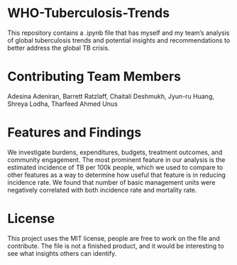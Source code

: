 # WHO-Tuberculosis-Trends
This repository contains a .ipynb file that has myself and my team’s analysis of global tuberculosis trends and potential insights and recommendations to better address the global TB crisis.

# Contributing Team Members
Adesina Adeniran, Barrett Ratzlaff, Chaitali Deshmukh, Jyun-ru Huang, Shreya Lodha, Tharfeed Ahmed Unus

# Features and Findings
We investigate burdens, expenditures, budgets, treatment outcomes, and community engagement. The most prominent feature in our analysis is the estimated incidence of TB per 100k people, which we used to compare to other features as a way to determine how useful that feature is in reducing incidence rate. We found that number of basic management units were negatively correlated with both incidence rate and mortality rate.

# License
This project uses the MIT license, people are free to work on the file and contribute. The file is not a finished product, and it would be interesting to see what insights others can identify.
